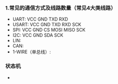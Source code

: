 ### 1.常见的通信方式及线路数量（常见4大类线路）  
  - UART:       VCC GND TXD  RXD  
  - USART:      VCC GND TXD  RXD SCK  
  - SPI:        VCC GND CS MOSI MISO SCK  
  - I2C:        VCC GND SDA SCK  
  - LIN:
  - CAN:  
  - 1-WIRE（单总线）:  
  
### 状态机  
  - 
